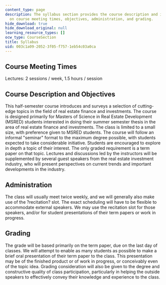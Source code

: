 ```yaml
---
content_type: page
description: The syllabus section provides the course description and information
  on course meeting times, objectives, administration, and grading.
hide_download: true
hide_download_original: null
learning_resource_types: []
ocw_type: CourseSection
title: Syllabus
uid: 003c1a09-2052-3f05-f757-1eb54c03a0ca
---
```


Course Meeting Times
--------------------

Lectures: 2 sessions / week, 1.5 hours / session

Course Description and Objectives
---------------------------------

This half-semester course introduces and surveys a selection of cutting-edge topics in the field of real estate finance and investments. The course is designed primarily for Masters of Science in Real Estate Development (MSRED) students interested in doing their summer semester thesis in the area of real estate finance and investments. The class is limited to a small size, with preference given to MSRED students. The course will follow an informal "seminar" format to the maximum degree possible, with students expected to take considerable initiative. Students are encouraged to explore in depth a topic of their interest. The only graded requirement is a term paper on that topic. Lectures and discussions led by the instructors will be supplemented by several guest speakers from the real estate investment industry, who will present perspectives on current trends and important developments in the industry.

Administration
--------------

The class will usually meet twice weekly, and we will generally also make use of the ?recitation? slot. The exact scheduling will have to be flexible to accommodate external speakers. We may use the recitation slot for those speakers, and/or for student presentations of their term papers or work in progress.

Grading
-------

The grade will be based primarily on the term paper, due on the last day of classes. We will attempt to enable as many students as possible to make a brief oral presentation of their term paper to the class. This presentation may be of the finished product or of work in progress, or conceivably even of the topic idea. Grading consideration will also be given to the degree and constructive quality of class participation, particularly in helping the outside speakers to effectively convey their knowledge and experience to the class.